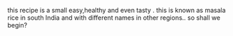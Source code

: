 this recipe is a small easy,healthy and even tasty .
this is known as masala rice in south India and with different names in other regions..
so shall we begin?